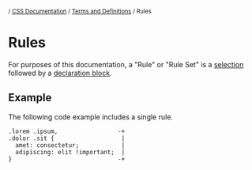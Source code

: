 <sub>/ [CSS Documentation](..) / [Terms and Definitions](.) / Rules</sub>

# Rules

For purposes of this documentation, a "Rule" or "Rule Set" is a [selection][selectors] followed by a [declaration block][declarations].

## Example

The following code example includes a single rule.

```text
.lorem .ipsum,                 -+
.dolor .sit {                   |
  amet: consectetur;            |
  adipiscing: elit !important;  |
}                              -+
```

[declarations]: declarations
[selectors]: selectors
